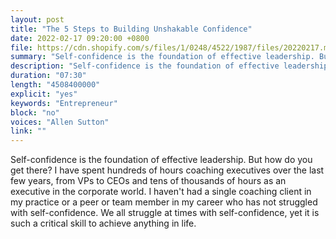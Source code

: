 ```yaml
---
layout: post
title: "The 5 Steps to Building Unshakable Confidence"
date: 2022-02-17 09:20:00 +0800
file: https://cdn.shopify.com/s/files/1/0248/4522/1987/files/20220217.mp3?v=1645497939
summary: "Self-confidence is the foundation of effective leadership. But how do you get there? I have spent hundreds of hours coaching executives over the last few years, from VPs to CEOs and tens of thousands of hours as an executive in the corporate world. I haven't had a single coaching client in my practice or a peer or team member in my career who has not struggled with self-confidence. We all struggle at times with self-confidence, yet it is such a critical skill to achieve anything in life."
description: "Self-confidence is the foundation of effective leadership. But how do you get there? I have spent hundreds of hours coaching executives over the last few years, from VPs to CEOs and tens of thousands of hours as an executive in the corporate world. I haven't had a single coaching client in my practice or a peer or team member in my career who has not struggled with self-confidence. We all struggle at times with self-confidence, yet it is such a critical skill to achieve anything in life."
duration: "07:30"
length: "4508400000"
explicit: "yes"
keywords: "Entrepreneur"
block: "no"
voices: "Allen Sutton"
link: ""
---
```


Self-confidence is the foundation of effective leadership. But how do you get there? I have spent hundreds of hours coaching executives over the last few years, from VPs to CEOs and tens of thousands of hours as an executive in the corporate world. I haven't had a single coaching client in my practice or a peer or team member in my career who has not struggled with self-confidence. We all struggle at times with self-confidence, yet it is such a critical skill to achieve anything in life.
